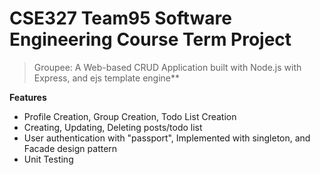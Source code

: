 # CSE327 Team95 Software Engineering Course Term Project 
>Groupee: A Web-based CRUD Application built with Node.js with Express, and ejs template engine**

**Features**

- Profile Creation, Group Creation, Todo List Creation
- Creating, Updating, Deleting posts/todo list
- User authentication with "passport", Implemented with singleton, and Facade design pattern
- Unit Testing
